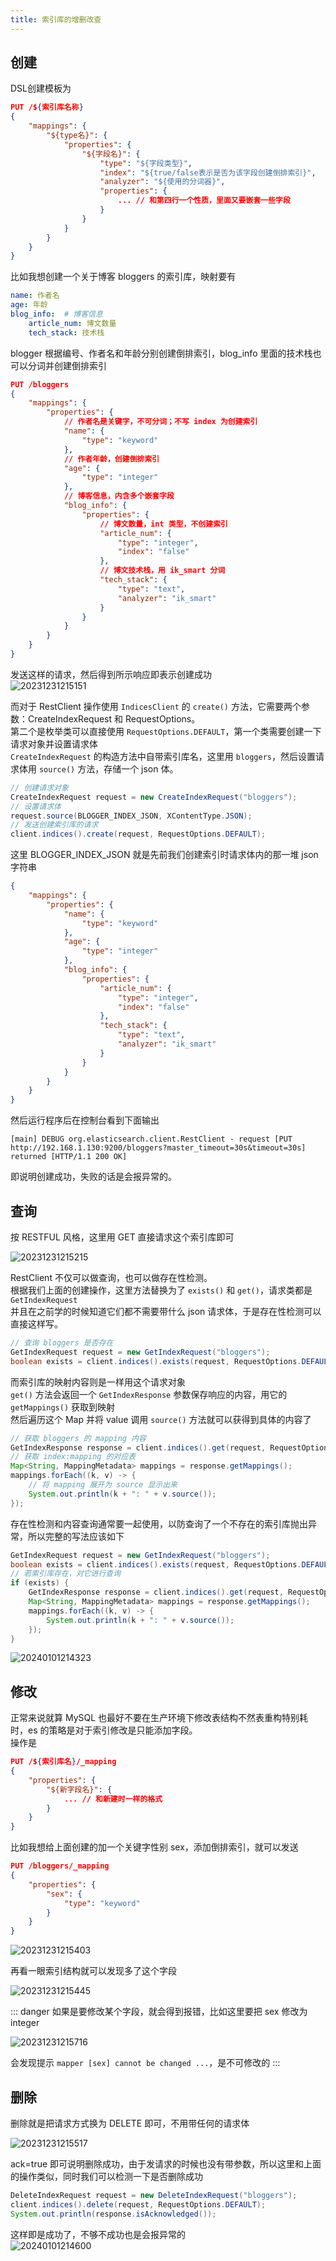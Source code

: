 ```yaml
---
title: 索引库的增删改查
---
```


## 创建

DSL创建模板为

```json
PUT /${索引库名称}
{
    "mappings": {
        "${type名}": {
            "properties": {
                "${字段名}": {
                    "type": "${字段类型}",
                    "index": "${true/false表示是否为该字段创建倒排索引}",
                    "analyzer": "${使用的分词器}",
                    "properties": {
                        ... // 和第四行一个性质，里面又要嵌套一些字段
                    }
                }
            }
        }
    }
}
```

比如我想创建一个关于博客 bloggers 的索引库，映射要有

```yml
name: 作者名
age: 年龄
blog_info:  # 博客信息
    article_num: 博文数量
    tech_stack: 技术栈
```


blogger 根据编号、作者名和年龄分别创建倒排索引，blog_info 里面的技术栈也可以分词并创建倒排索引   

```json
PUT /bloggers
{
    "mappings": {
        "properties": {
            // 作者名是关键字，不可分词；不写 index 为创建索引
            "name": {
                "type": "keyword"
            },
            // 作者年龄，创建倒排索引
            "age": {
                "type": "integer"
            },
            // 博客信息，内含多个嵌套字段
            "blog_info": {
                "properties": {
                    // 博文数量，int 类型，不创建索引
                    "article_num": {
                        "type": "integer",
                        "index": "false"
                    },
                    // 博文技术栈，用 ik_smart 分词
                    "tech_stack": {
                        "type": "text",
                        "analyzer": "ik_smart"
                    }
                }
            }
        }
    }
}
```

发送这样的请求，然后得到所示响应即表示创建成功  
![20231231215151](https://cr-demo-blog-1308117710.cos.ap-nanjing.myqcloud.com/chivas-regal/20231231215151.png)

而对于 RestClient 操作使用 `IndicesClient` 的 `create()` 方法，它需要两个参数：CreateIndexRequest 和 RequestOptions。   
第二个是枚举类可以直接使用 `RequestOptions.DEFAULT`，第一个类需要创建一下请求对象并设置请求体  
`CreateIndexRequest` 的构造方法中自带索引库名，这里用 `bloggers`，然后设置请求体用 `source()` 方法，存储一个 json 体。

```java
// 创建请求对象
CreateIndexRequest request = new CreateIndexRequest("bloggers");
// 设置请求体
request.source(BLOGGER_INDEX_JSON, XContentType.JSON);
// 发送创建索引库的请求
client.indices().create(request, RequestOptions.DEFAULT);
```

这里 BLOGGER_INDEX_JSON 就是先前我们创建索引时请求体内的那一堆 json 字符串

```json
{
    "mappings": {
        "properties": {
            "name": {
                "type": "keyword"
            },
            "age": {
                "type": "integer"
            },
            "blog_info": {
                "properties": {
                    "article_num": {
                        "type": "integer",
                        "index": "false"
                    },
                    "tech_stack": {
                        "type": "text",
                        "analyzer": "ik_smart"
                    }
                }
            }
        }
    }
}
```

然后运行程序后在控制台看到下面输出

```
[main] DEBUG org.elasticsearch.client.RestClient - request [PUT http://192.168.1.130:9200/bloggers?master_timeout=30s&timeout=30s] returned [HTTP/1.1 200 OK]
```

即说明创建成功，失败的话是会报异常的。

## 查询

按 RESTFUL 风格，这里用 GET 直接请求这个索引库即可  

![20231231215215](https://cr-demo-blog-1308117710.cos.ap-nanjing.myqcloud.com/chivas-regal/20231231215215.png)

RestClient 不仅可以做查询，也可以做存在性检测。  
根据我们上面的创建操作，这里方法替换为了 `exists()` 和 `get()`，请求类都是 `GetIndexRequest`  
并且在之前学的时候知道它们都不需要带什么 json 请求体，于是存在性检测可以直接这样写。

```java
// 查询 bloggers 是否存在
GetIndexRequest request = new GetIndexRequest("bloggers");
boolean exists = client.indices().exists(request, RequestOptions.DEFAULT);
```

而索引库的映射内容则是一样用这个请求对象  
`get()` 方法会返回一个 `GetIndexResponse` 参数保存响应的内容，用它的 `getMappings()` 获取到映射  
然后遍历这个 Map 并将 value 调用 `source()` 方法就可以获得到具体的内容了

```java
// 获取 bloggers 的 mapping 内容
GetIndexResponse response = client.indices().get(request, RequestOptions.DEFAULT);
// 获取 index:mapping 的对应表
Map<String, MappingMetadata> mappings = response.getMappings();
mappings.forEach((k, v) -> {
    // 将 mapping 展开为 source 显示出来
    System.out.println(k + ": " + v.source());
});
```


存在性检测和内容查询通常要一起使用，以防查询了一个不存在的索引库抛出异常，所以完整的写法应该如下

```java
GetIndexRequest request = new GetIndexRequest("bloggers");
boolean exists = client.indices().exists(request, RequestOptions.DEFAULT);
// 若索引库存在，对它进行查询
if (exists) {
    GetIndexResponse response = client.indices().get(request, RequestOptions.DEFAULT);
    Map<String, MappingMetadata> mappings = response.getMappings();
    mappings.forEach((k, v) -> {
        System.out.println(k + ": " + v.source());
    });
}
```

![20240101214323](https://cr-demo-blog-1308117710.cos.ap-nanjing.myqcloud.com/chivas-regal/20240101214323.png)

## 修改

正常来说就算 MySQL 也最好不要在生产环境下修改表结构不然表重构特别耗时，es 的策略是对于索引修改是只能添加字段。  
操作是

```json
PUT /${索引库名}/_mapping
{
    "properties": {
        "${新字段名}": {
            ... // 和新建时一样的格式
        }
    }
}
```

比如我想给上面创建的加一个关键字性别 sex，添加倒排索引，就可以发送  

```json
PUT /bloggers/_mapping
{
    "properties": {
        "sex": {
            "type": "keyword"
        }
    }
}
```

![20231231215403](https://cr-demo-blog-1308117710.cos.ap-nanjing.myqcloud.com/chivas-regal/20231231215403.png)  

再看一眼索引结构就可以发现多了这个字段

![20231231215445](https://cr-demo-blog-1308117710.cos.ap-nanjing.myqcloud.com/chivas-regal/20231231215445.png)

::: danger
如果是要修改某个字段，就会得到报错，比如这里要把 sex 修改为 integer  

![20231231215716](https://cr-demo-blog-1308117710.cos.ap-nanjing.myqcloud.com/chivas-regal/20231231215716.png)  

会发现提示 `mapper [sex] cannot be changed ...`，是不可修改的
:::

## 删除

删除就是把请求方式换为 DELETE 即可，不用带任何的请求体  

![20231231215517](https://cr-demo-blog-1308117710.cos.ap-nanjing.myqcloud.com/chivas-regal/20231231215517.png)  

ack=true 即可说明删除成功，由于发请求的时候也没有带参数，所以这里和上面的操作类似，同时我们可以检测一下是否删除成功

```java
DeleteIndexRequest request = new DeleteIndexRequest("bloggers");
client.indices().delete(request, RequestOptions.DEFAULT);
System.out.println(response.isAcknowledged());
```

这样即是成功了，不够不成功也是会报异常的  
![20240101214600](https://cr-demo-blog-1308117710.cos.ap-nanjing.myqcloud.com/chivas-regal/20240101214600.png)